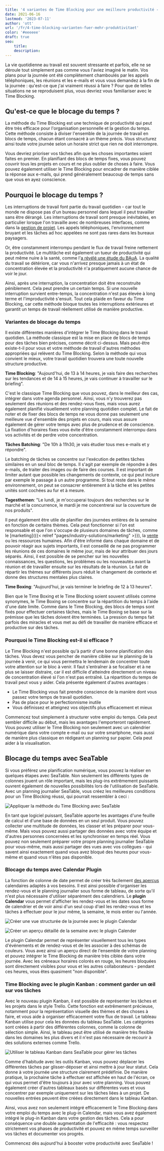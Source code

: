 ```yaml
---
title: '4 variantes de Time Blocking pour une meilleure productivité - SeaTable'
date: 2021-06-16
lastmod: '2023-07-11'
author: 'ott'
url: '/fr/4-time-blocking-varianten-fuer-mehr-produktivitaet'
color: '#eeeeee'
draft: true
seo:
    title:
    description:
---
```


La vie quotidienne au travail est souvent stressante et parfois, elle ne se déroule tout simplement pas comme vous l'aviez imaginé le matin. Vos plans pour la journée ont été complètement chamboulés par les appels téléphoniques, les réunions et les e-mails et vous vous demandez à la fin de la journée : qu'est-ce que j'ai vraiment réussi à faire ? Pour que de telles situations ne se reproduisent plus, vous devriez vous familiariser avec le Time Blocking.

## Qu'est-ce que le blocage du temps ?

La méthode du Time Blocking est une technique de productivité qui peut être très efficace pour l'organisation personnelle et la gestion du temps. Cette méthode consiste à diviser l'ensemble de la journée de travail en blocs de temps, chacun étant consacré à un thème précis. Vous structurez ainsi toute votre journée selon un horaire strict que rien ne doit interrompre.

Vous devriez prioriser vos tâches afin que les choses importantes soient faites en premier. En planifiant des blocs de temps fixes, vous pouvez couvrir tous les projets en cours et ne plus oublier de choses à faire. Vous pouvez également utiliser le Time Blocking pour encadrer de manière ciblée la réponse aux e-mails, qui prend généralement beaucoup de temps sans que vous en ayez conscience.

## Pourquoi le blocage du temps ?

Les interruptions de travail font partie du travail quotidien - car tout le monde ne dispose pas d'un bureau personnel dans lequel il peut travailler sans être dérangé. Les interruptions de travail sont presque inévitables, en particulier lorsque l'on travaille avec de nombreuses interfaces, comme dans la [gestion de projet](https://seatable.io/fr/gestion-de-projet/). Les appels téléphoniques, l'environnement bruyant et les tâches ad hoc appelées ne sont pas rares dans les bureaux paysagers.

Or, être constamment interrompu pendant le flux de travail freine nettement la productivité. Le multitâche est également un tueur de productivité qui peut même nuire à la santé, comme l'[a révélé une étude du BAuA](https://www.baua.de/DE/Angebote/Publikationen/Praxis/A78.pdf?__blob=publicationFile&v). La qualité du travail se détériore, car vous n'arrivez presque jamais à un état de concentration élevée et la productivité n'a pratiquement aucune chance de voir le jour.

Ainsi, après une interruption, la concentration doit être reconstruite péniblement. Cela peut prendre un certain temps. Si une nouvelle interruption survient entre-temps, la concentration n'est pas élevée à long terme et l'improductivité s'ensuit. Tout cela plaide en faveur du Time Blocking, car cette méthode bloque toutes les interruptions extérieures et garantit un temps de travail réellement utilisé de manière productive.

### Variantes de blocage du temps

Il existe différentes manières d'intégrer le Time Blocking dans le travail quotidien. La méthode classique est la mise en place de blocs de temps pour des tâches bien précises, comme décrit ci-dessus. Mais peut-être existe-t-il pour vous et votre méthode de travail d'autres méthodes appropriées qui relèvent du Time Blocking. Selon la méthode qui vous convient le mieux, votre travail quotidien trouvera une toute nouvelle structure productive.

**Time Blocking**: "Aujourd'hui, de 13 à 14 heures, je vais faire des recherches sur les tendances et de 14 à 15 heures, je vais continuer à travailler sur le briefing".

C'est le classique Time Blocking que vous pouvez, dans le meilleur des cas, intégrer dans votre agenda personnel. Ainsi, vous n'y trouverez pas seulement des réunions et des rendez-vous fixes, mais vous aurez également planifié visuellement votre planning quotidien complet. Le fait de noter et de fixer des blocs de temps ne vous donne pas seulement une meilleure vue d'ensemble des projets en cours, mais vous assure également de gérer votre temps avec plus de prudence et de conscience. La fixation d'horaires fixes vous évite d'être constamment interrompu dans vos activités et de perdre votre concentration.

**Tâches Batching**: "De 10h à 11h30, je vais étudier tous mes e-mails et y répondre".

Le batching de tâches se concentre sur l'exécution de petites tâches similaires en un seul bloc de temps. Il s'agit par exemple de répondre à des e-mails, de traiter des images ou de faire des courses. Il est important de limiter autant que possible les changements de contexte, ce qui peut inclure par exemple le passage à un autre programme. Si tout reste dans le même environnement, on peut se consacrer entièrement à la tâche et les petites unités sont cochées au fur et à mesure.

**Tagesthemen**: "Le lundi, je m'occuperai toujours des recherches sur le marché et la concurrence, le mardi je me concentrerai sur la couverture de nos produits".

Il peut également être utile de planifier des journées entières de la semaine en fonction de certains thèmes. Cela peut fonctionner si l'on est responsable et que l'on s'occupe de plusieurs domaines de tâches, comme le [marketing]({{< relref "pages/industry-solutions/marketing" >}}), la [vente](https://seatable.io/fr/distribution/) ou les ressources humaines. Afin d'être informé dans chaque domaine et de pouvoir réagir aux sujets importants, il est conseillé de ne pas programmer les réunions de ces domaines le même jour, mais de leur attribuer des jours séparés. Ainsi, il est possible de se pencher sur les nouvelles connaissances, les questions, les problèmes ou les nouveautés avant la réunion et de travailler ensuite sur les résultats de la réunion. Le fait de répartir les thèmes sur différents jours réduit le changement de contexte et donne des structures mentales plus claires.

**Time Boxing**: "Aujourd'hui, je vais terminer le briefing de 12 à 13 heures".

Bien que le Time Boxing et le Time Blocking soient souvent utilisés comme synonymes, le Time Boxing se concentre sur la répartition du temps à l'aide d'une date limite. Comme dans le Time Blocking, des blocs de temps sont fixés pour effectuer certaines tâches, mais le Time Boxing se base sur la prémisse que les tâches doivent être terminées. La pression du temps fait parfois des miracles et vous met au défi de travailler de manière efficace et productive sur des tâches.

### Pourquoi le Time Blocking est-il si efficace ?

Le Time Blocking n'est possible qu'à partir d'une bonne planification des tâches. Vous devez vous pencher de manière ciblée sur le planning de la journée à venir, ce qui vous permettra le lendemain de concentrer toute votre attention sur le bloc à venir. Il faut s'entraîner à se focaliser et à ne plus se laisser distraire, car il est difficile d'atteindre directement un niveau de concentration élevé si l'on n'est pas entraîné. La répartition du temps de travail peut vous y aider. Cela présente également d'autres avantages :

- Le Time Blocking vous fait prendre conscience de la manière dont vous passez votre temps de travail quotidien.
- Pas de place pour le perfectionnisme inutile
- Vous définissez et atteignez vos objectifs plus efficacement et mieux

Commencez tout simplement à structurer votre emploi du temps. Cela peut sembler difficile au début, mais les avantages l'emporteront rapidement. Vous pouvez utiliser le Time Blocking non seulement avec un calendrier numérique dans votre compte e-mail ou sur votre smartphone, mais aussi de manière plus classique en rédigeant un planning sur papier. Cela peut aider à la visualisation.

## Blocage du temps avec SeaTable

Si vous préférez une planification numérique, vous pouvez la réaliser en quelques étapes avec SeaTable. Non seulement les différents types de colonnes jouent un rôle important, mais les plug-ins extrêmement puissants ouvrent également de nouvelles possibilités lors de l'utilisation de SeaTable. Avec un planning journalier SeaTable, vous créez les meilleures conditions pour un Time Blocking réussi, qui pourrait ressembler à ceci :

![Appliquer la méthode du Time Blocking avec SeaTable](https://seatable.de/wp-content/uploads/2021/06/Calendar-Basic-View.jpg)

En tant que logiciel puissant, SeaTable apporte les avantages d'une feuille de calcul et d'une base de données en un seul produit. Vous pouvez collecter une multitude de données, les classer et les préparer pour vous-même. Mais vous pouvez aussi partager des données avec votre équipe et d'autres personnes concernées et les synchroniser en temps réel. Vous pouvez non seulement préparer votre propre planning journalier SeaTable pour vous-même, mais aussi partager des vues avec vos collègues - qui savent ainsi exactement quand vous avez bloqué des heures pour vous-même et quand vous n'êtes pas disponible.

### Blocage du temps avec Calendar Plugin

La fonction de colonne de date permet de créer très facilement [des aperçus](https://seatable.io/fr/docs/handbuch/seatable-nutzen/ansichten/) calendaires adaptés à vos besoins. Il est ainsi possible d'organiser les rendez-vous et le planning journalier sous forme de tableau, de sorte qu'il n'est plus nécessaire d'utiliser séparément des calendriers. Le **plugin Calendar** vous permet d'afficher les rendez-vous et les dates sous forme de calendrier et de voir ainsi d'un seul coup d'œil les rendez-vous et les tâches à effectuer pour le jour même, la semaine, le mois entier ou l'année.

![Créer une vue structurée de la journée avec le plugin Calendar](https://seatable.de/wp-content/uploads/2021/06/Daily-View.jpg)

![Créer un aperçu détaillé de la semaine avec le plugin Calender](https://seatable.de/wp-content/uploads/2021/06/Weekly-View.jpg)

Le plugin Calendar permet de représenter visuellement tous les types d'événements et de rendez-vous et de les associer à des schémas de couleurs. Vous avez ainsi un aperçu direct de l'ensemble de votre planning et pouvez intégrer le Time Blocking de manière très ciblée dans votre journée. Avec les créneaux horaires colorés en rouge, les heures bloquées sont directement visibles pour vous et les autres collaborateurs - pendant ces heures, vous êtes quasiment "non disponible".

### Time Blocking avec le plugin Kanban : comment garder un œil sur vos tâches

Avec le nouveau plugin Kanban, il est possible de représenter les tâches et les projets dans le style Trello. Cette fonction est extrêmement précieuse, notamment pour la représentation visuelle des thèmes et des choses à faire, et vous aide à organiser efficacement votre flux de travail. Le tableau Kanban utilise pour cela les données du tableau SeaTable. Les catégories sont créées à partir des différentes colonnes, comme la colonne de sélection simple. Ainsi, le tableau peut être utilisé de manière très flexible dans les domaines les plus divers et il n'est pas nécessaire de recourir à des solutions externes comme Trello.

![Utiliser le tableau Kanban dans SeaTable pour gérer les tâches](https://seatable.de/wp-content/uploads/2021/06/Kanban.jpg)

Comme d'habitude avec les outils Kanban, vous pouvez déplacer les différentes tâches par glisser-déposer et ainsi mettre à jour leur statut. Cela donne à votre journée une structure clairement prédéfinie. De manière pratique, la prochaine tâche à effectuer est affichée en haut de l'écran, ce qui vous permet d'être toujours à jour avec votre planning. Vous pouvez également créer d'autres tableaux basés sur différentes vues et vous concentrer par exemple uniquement sur les tâches liées à un projet. De nouvelles entrées peuvent être créées directement dans le tableau Kanban.

Ainsi, vous avez non seulement intégré efficacement le Time Blocking dans votre emploi du temps avec le plug-in Calendar, mais vous avez également intégré le plug-in Kanban dans votre gestion des tâches. Cela a pour conséquence une double augmentation de l'efficacité : vous respectez strictement vos phases de productivité et pouvez en même temps surveiller vos tâches et documenter vos progrès.

Commencez dès aujourd'hui à booster votre productivité avec SeaTable !
